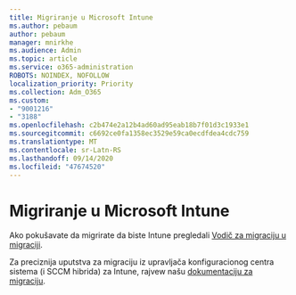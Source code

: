```yaml
---
title: Migriranje u Microsoft Intune
ms.author: pebaum
author: pebaum
manager: mnirkhe
ms.audience: Admin
ms.topic: article
ms.service: o365-administration
ROBOTS: NOINDEX, NOFOLLOW
localization_priority: Priority
ms.collection: Adm_O365
ms.custom:
- "9001216"
- "3188"
ms.openlocfilehash: c2b474e2a12b4ad60ad95eab18b7f01d3c1933e1
ms.sourcegitcommit: c6692ce0fa1358ec3529e59ca0ecdfdea4cdc759
ms.translationtype: MT
ms.contentlocale: sr-Latn-RS
ms.lasthandoff: 09/14/2020
ms.locfileid: "47674520"
---
```

# <a name="migrating-to-microsoft-intune"></a>Migriranje u Microsoft Intune

Ako pokušavate da migrirate da biste Intune pregledali [Vodič za migraciju u migraciji](https://docs.microsoft.com/intune/fundamentals/migration-guide).

Za preciznija uputstva za migraciju iz upravljača konfiguracionog centra sistema (i SCCM hibrida) za Intune, rajvew našu [dokumentaciju za migraciju](https://docs.microsoft.com/sccm/mdm/deploy-use/migrate-hybridmdm-to-intunesa). 